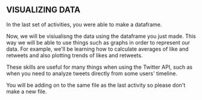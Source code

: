 <!--title="Introduction"-->

## **VISUALIZING DATA**

In the last set of activities, you were able to make a dataframe.

Now, we will be visiualisng the data using the dataframe you just made. This way we will be able to use things such as graphs in order to represent our data. For example, we'll be learning how to calculate averages of like and retweets and also plotting trends of likes and retweets.

 These skills are useful for many things when using the Twitter API, such as when you need to analyze tweets directly from some users' timeline.

You will be adding on to the same file as the last activity so please don't make a new file.




